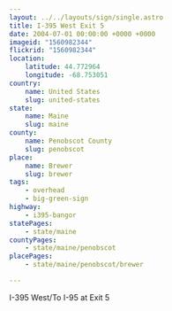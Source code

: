 ```yaml
---
layout: ../../layouts/sign/single.astro
title: I-395 West Exit 5
date: 2004-07-01 00:00:00 +0000 +0000
imageid: "1560982344"
flickrid: "1560982344"
location:
    latitude: 44.772964
    longitude: -68.753051
country:
    name: United States
    slug: united-states
state:
    name: Maine
    slug: maine
county:
    name: Penobscot County
    slug: penobscot
place:
    name: Brewer
    slug: brewer
tags:
    - overhead
    - big-green-sign
highway:
    - i395-bangor
statePages:
    - state/maine
countyPages:
    - state/maine/penobscot
placePages:
    - state/maine/penobscot/brewer

---
```

I-395 West/To I-95 at Exit 5